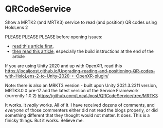 # QRCodeService
Show a MRTK2 (and MRTK3) service to read (and position) QR codes using HoloLens 2

PLEASE PLEASE PLEASE before opening issues: 
- [read this article first](https://localjoost.github.io/Reading-QR-codes-with-an-MRTK2-Extension-Service/), 
- [then read this article](https://localjoost.github.io/Positioning-QR-codes-in-space-with-HoloLens-2-building-a-'poor-man's-Vuforia'/), especially the build instructions at the end of the article

If you are using Unity 2020 and up with OpenXR, read this https://localjoost.github.io/Upgrading-reading-and-positioning-QR-codes-with-HoloLens-2-to-Unity-2020-+-OpenXR-plugin/

Note: there is also an MRKT3 version - built upon Unity 2021.3.23f1 version, MRTK3.0.0 pre-17 and the latest version of the Service Framework (currently 1.0.2) https://github.com/LocalJoost/QRCodeService/tree/MRTK3

It works. It _really_ works. All of it. I have received dozens of comments, and *everyone* of those commenters either did not read the blogs properly, or did something different that they thought would not matter. It does. This is a finicky things. But it works. Believe me. 

